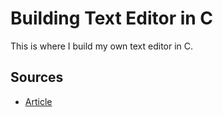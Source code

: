 # Building Text Editor in C

This is where I build my own text editor in C.

## Sources

- [Article](https://viewsourcecode.org/snaptoken/kilo/)